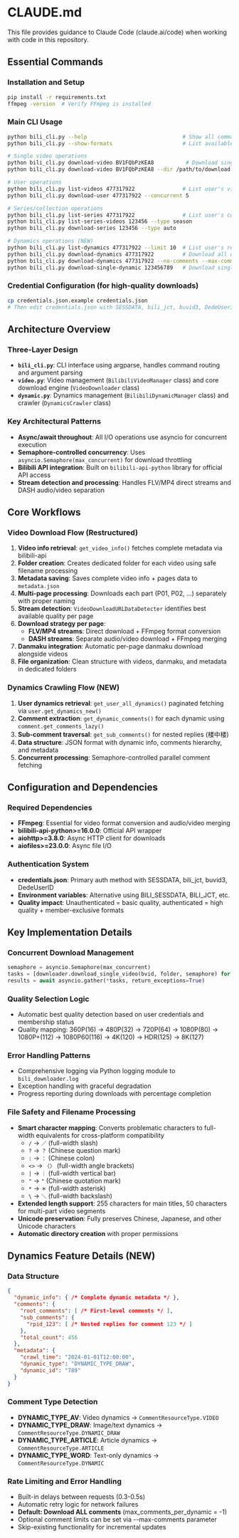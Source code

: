 # CLAUDE.md

This file provides guidance to Claude Code (claude.ai/code) when working with code in this repository.

## Essential Commands

### Installation and Setup
```bash
pip install -r requirements.txt
ffmpeg -version  # Verify FFmpeg is installed
```

### Main CLI Usage
```bash
python bili_cli.py --help                              # Show all commands
python bili_cli.py --show-formats                      # List available quality formats

# Single video operations
python bili_cli.py download-video BV1FQbPzKEA8          # Download single video
python bili_cli.py download-video BV1FQbPzKEA8 --dir /path/to/download

# User operations
python bili_cli.py list-videos 477317922               # List user's videos
python bili_cli.py download-user 477317922 --concurrent 5

# Series/collection operations  
python bili_cli.py list-series 477317922               # List user's collections
python bili_cli.py list-series-videos 123456 --type season
python bili_cli.py download-series 123456 --type auto

# Dynamics operations (NEW)
python bili_cli.py list-dynamics 477317922 --limit 10  # List user's recent dynamics
python bili_cli.py download-dynamics 477317922         # Download all dynamics and ALL comments
python bili_cli.py download-dynamics 477317922 --no-comments --max-comments 500
python bili_cli.py download-single-dynamic 123456789   # Download single dynamic
```

### Credential Configuration (for high-quality downloads)
```bash
cp credentials.json.example credentials.json
# Then edit credentials.json with SESSDATA, bili_jct, buvid3, DedeUserID from browser
```

## Architecture Overview

### Three-Layer Design
- **`bili_cli.py`**: CLI interface using argparse, handles command routing and argument parsing
- **`video.py`**: Video management (`BilibiliVideoManager` class) and core download engine (`VideoDownloader` class)
- **`dynamic.py`**: Dynamics management (`BilibiliDynamicManager` class) and crawler (`DynamicsCrawler` class)

### Key Architectural Patterns
- **Async/await throughout**: All I/O operations use asyncio for concurrent execution
- **Semaphore-controlled concurrency**: Uses `asyncio.Semaphore(max_concurrent)` for download throttling
- **Bilibili API integration**: Built on `bilibili-api-python` library for official API access
- **Stream detection and processing**: Handles FLV/MP4 direct streams and DASH audio/video separation

## Core Workflows

### Video Download Flow (Restructured)
1. **Video info retrieval**: `get_video_info()` fetches complete metadata via bilibili-api
2. **Folder creation**: Creates dedicated folder for each video using safe filename processing
3. **Metadata saving**: Saves complete video info + pages data to `metadata.json`
4. **Multi-page processing**: Downloads each part (P01, P02, ...) separately with proper naming
5. **Stream detection**: `VideoDownloadURLDataDetecter` identifies best available quality per page
6. **Download strategy per page**:
   - **FLV/MP4 streams**: Direct download + FFmpeg format conversion
   - **DASH streams**: Separate audio/video download + FFmpeg merging
7. **Danmaku integration**: Automatic per-page danmaku download alongside videos
8. **File organization**: Clean structure with videos, danmaku, and metadata in dedicated folders

### Dynamics Crawling Flow (NEW)
1. **User dynamics retrieval**: `get_user_all_dynamics()` paginated fetching via `user.get_dynamics_new()`
2. **Comment extraction**: `get_dynamic_comments()` for each dynamic using `comment.get_comments_lazy()`
3. **Sub-comment traversal**: `get_sub_comments()` for nested replies (楼中楼)
4. **Data structure**: JSON format with dynamic info, comments hierarchy, and metadata
5. **Concurrent processing**: Semaphore-controlled parallel comment fetching

## Configuration and Dependencies

### Required Dependencies
- **FFmpeg**: Essential for video format conversion and audio/video merging
- **bilibili-api-python>=16.0.0**: Official API wrapper
- **aiohttp>=3.8.0**: Async HTTP client for downloads
- **aiofiles>=23.0.0**: Async file I/O

### Authentication System
- **credentials.json**: Primary auth method with SESSDATA, bili_jct, buvid3, DedeUserID
- **Environment variables**: Alternative using BILI_SESSDATA, BILI_JCT, etc.
- **Quality impact**: Unauthenticated = basic quality, authenticated = high quality + member-exclusive formats

## Key Implementation Details

### Concurrent Download Management
```python
semaphore = asyncio.Semaphore(max_concurrent)
tasks = [downloader.download_single_video(bvid, folder, semaphore) for bvid in bvids]
results = await asyncio.gather(*tasks, return_exceptions=True)
```

### Quality Selection Logic
- Automatic best quality detection based on user credentials and membership status
- Quality mapping: 360P(16) → 480P(32) → 720P(64) → 1080P(80) → 1080P+(112) → 1080P60(116) → 4K(120) → HDR(125) → 8K(127)

### Error Handling Patterns
- Comprehensive logging via Python logging module to `bili_downloader.log`
- Exception handling with graceful degradation
- Progress reporting during downloads with percentage completion

### File Safety and Filename Processing
- **Smart character mapping**: Converts problematic characters to full-width equivalents for cross-platform compatibility
  - `/` → `／` (full-width slash)
  - `?` → `？` (Chinese question mark)  
  - `:` → `：` (Chinese colon)
  - `<>` → `〈〉` (full-width angle brackets)
  - `|` → `｜` (full-width vertical bar)
  - `"` → `"` (Chinese quotation mark)
  - `*` → `＊` (full-width asterisk)
  - `\` → `＼` (full-width backslash)
- **Extended length support**: 255 characters for main titles, 50 characters for multi-part video segments
- **Unicode preservation**: Fully preserves Chinese, Japanese, and other Unicode characters
- **Automatic directory creation** with proper permissions

## Dynamics Feature Details (NEW)

### Data Structure
```json
{
  "dynamic_info": { /* Complete dynamic metadata */ },
  "comments": {
    "root_comments": [ /* First-level comments */ ],
    "sub_comments": { 
      "rpid_123": [ /* Nested replies for comment 123 */ ]
    },
    "total_count": 456
  },
  "metadata": {
    "crawl_time": "2024-01-01T12:00:00",
    "dynamic_type": "DYNAMIC_TYPE_DRAW",
    "dynamic_id": "789"
  }
}
```

### Comment Type Detection
- **DYNAMIC_TYPE_AV**: Video dynamics → `CommentResourceType.VIDEO`
- **DYNAMIC_TYPE_DRAW**: Image/text dynamics → `CommentResourceType.DYNAMIC_DRAW`
- **DYNAMIC_TYPE_ARTICLE**: Article dynamics → `CommentResourceType.ARTICLE`
- **DYNAMIC_TYPE_WORD**: Text-only dynamics → `CommentResourceType.DYNAMIC`

### Rate Limiting and Error Handling
- Built-in delays between requests (0.3-0.5s)
- Automatic retry logic for network failures
- **Default: Download ALL comments** (max_comments_per_dynamic = -1)
- Optional comment limits can be set via --max-comments parameter
- Skip-existing functionality for incremental updates